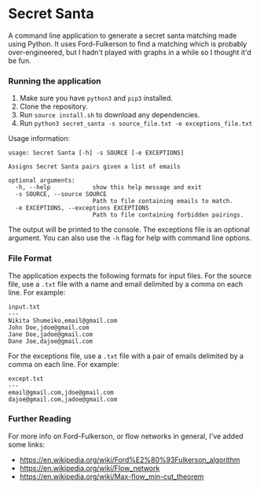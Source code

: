 # Secret Santa

A command line application to generate a secret santa matching made using Python. It uses Ford-Fulkerson to find a matching which is probably over-engineered, but I hadn't played with graphs in a while so I thought it'd be fun.

### Running the application
1. Make sure you have `python3` and `pip3` installed.
2. Clone the repository.
3. Run `source install.sh` to download any dependencies.
4. Run `python3 secret_santa -s source_file.txt -e exceptions_file.txt`

Usage information:
```
usage: Secret Santa [-h] -s SOURCE [-e EXCEPTIONS]

Assigns Secret Santa pairs given a list of emails

optional arguments:
  -h, --help            show this help message and exit
  -s SOURCE, --source SOURCE
                        Path to file containing emails to match.
  -e EXCEPTIONS, --exceptions EXCEPTIONS
                        Path to file containing forbidden pairings.
```

The output will be printed to the console. The exceptions file is an optional argument. You can also use the `-h` flag for help with command line options.

### File Format

The application expects the following formats for input files. For the source file, use a `.txt` file with a name and email delimited by a comma on each line. For example:
```
input.txt
---
Nikita Shumeiko,email@gmail.com
John Doe,jdoe@gmail.com
Jane Doe,jadoe@gmail.com
Dane Joe,dajoe@gmail.com
```

For the exceptions file, use a `.txt` file with a pair of emails delimited by a comma on each line. For example:
```
except.txt
---
email@gmail.com,jdoe@gmail.com
dajoe@gmail.com,jadoe@gmail.com
```

### Further Reading
For more info on Ford-Fulkerson, or flow networks in general, I've added some links:
- https://en.wikipedia.org/wiki/Ford%E2%80%93Fulkerson_algorithm
- https://en.wikipedia.org/wiki/Flow_network
- https://en.wikipedia.org/wiki/Max-flow_min-cut_theorem
